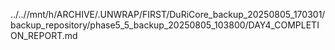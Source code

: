 ../..//mnt/h/ARCHIVE/.UNWRAP/FIRST/DuRiCore_backup_20250805_170301/backup_repository/phase5_5_backup_20250805_103800/DAY4_COMPLETION_REPORT.md